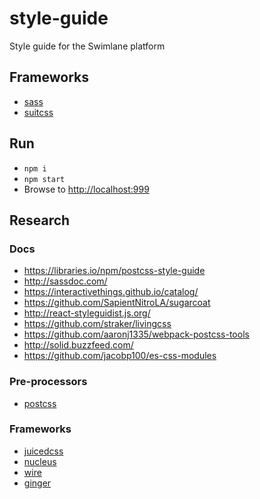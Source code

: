 # style-guide
Style guide for the Swimlane platform

## Frameworks
- [sass](http://sass-lang.com/)
- [suitcss](https://suitcss.github.io/)

## Run
- `npm i`
- `npm start`
- Browse to [http://localhost:999](http://localhost:9999)

## Research
### Docs
- https://libraries.io/npm/postcss-style-guide
- http://sassdoc.com/
- https://interactivethings.github.io/catalog/
- https://github.com/SapientNitroLA/sugarcoat
- http://react-styleguidist.js.org/
- https://github.com/straker/livingcss
- https://github.com/aaronj1335/webpack-postcss-tools
- http://solid.buzzfeed.com/
- https://github.com/jacobp100/es-css-modules

### Pre-processors
- [postcss](https://github.com/postcss/postcss)

### Frameworks
- [juicedcss](http://juicedcss.com/)
- [nucleus](https://holidaypirates.github.io/nucleus/)
- [wire](https://wirecss.com/)
- [ginger](https://github.com/erwstout/ginger)

